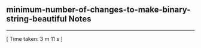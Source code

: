 <h2>minimum-number-of-changes-to-make-binary-string-beautiful Notes</h2><hr>[ Time taken: 3 m 11 s ]